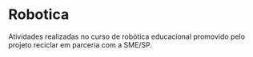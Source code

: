 # Robotica
Atividades realizadas no curso de robótica educacional promovido pelo projeto reciclar em parceria com a SME/SP.
